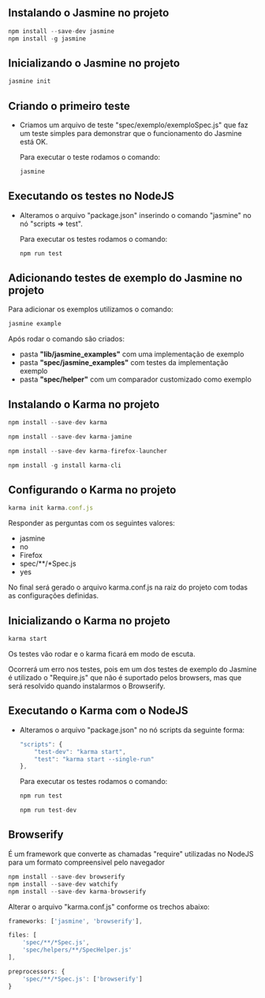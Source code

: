 ## Instalando o Jasmine no projeto

```javascript
npm install --save-dev jasmine
npm install -g jasmine
```

## Inicializando o Jasmine no projeto
```javascript
jasmine init
```

## Criando o primeiro teste

* Criamos um arquivo de teste "spec/exemplo/exemploSpec.js" que faz um  teste simples para demonstrar  que o funcionamento do Jasmine está OK.

    Para executar o teste rodamos o comando:

    ```javascript
    jasmine
    ```

## Executando os testes no NodeJS

* Alteramos o arquivo "package.json" inserindo o comando "jasmine" no nó "scripts => test".

    Para executar os testes rodamos o comando:

    ```javascript
    npm run test
    ```
	
## Adicionando testes de exemplo do Jasmine no projeto

Para adicionar os exemplos utilizamos o comando:

```javascript
jasmine example
```
Após rodar o comando são criados:
- pasta **"lib/jasmine_examples"** com uma implementação de exemplo
- pasta **"spec/jasmine_examples"** com testes da implementação exemplo
- pasta **"spec/helper"** com um comparador customizado como exemplo

## Instalando o Karma no projeto

```javascript
npm install --save-dev karma

npm install --save-dev karma-jamine

npm install --save-dev karma-firefox-launcher

npm install -g install karma-cli
```

## Configurando o Karma no projeto

```javascript
karma init karma.conf.js
```
Responder as perguntas com os seguintes valores:
- jasmine
- no
- Firefox
- spec/**/*Spec.js
- yes

No final será gerado o arquivo karma.conf.js na raiz do projeto com todas as configurações definidas.

## Inicializando o Karma no projeto

```javascript
karma start
```

Os testes vão rodar e o karma ficará em modo de escuta.

Ocorrerá um erro nos testes, pois em um dos testes de exemplo do Jasmine é utilizado o "Require.js" que não é suportado pelos browsers, mas que será resolvido quando
instalarmos o Browserify.

## Executando o Karma com o NodeJS

* Alteramos o arquivo "package.json" no nó scripts da seguinte forma:
    
    ```javascript
    "scripts": {
        "test-dev": "karma start",
        "test": "karma start --single-run"
    },
    ```

    Para executar os testes rodamos o comando:

    ```javascript
    npm run test

    npm run test-dev
    ```

## Browserify

É um framework que converte as chamadas "require" utilizadas no NodeJS para um formato compreensivel pelo navegador

```javascript
npm install --save-dev browserify
npm install --save-dev watchify
npm install --save-dev karma-browserify
```

Alterar o arquivo "karma.conf.js" conforme os trechos abaixo:

```javascript
frameworks: ['jasmine', 'browserify'],
```

```javascript
files: [
    'spec/**/*Spec.js',
    'spec/helpers/**/SpecHelper.js'
],
```

```javascript
preprocessors: {
    'spec/**/*Spec.js': ['browserify']
}
```